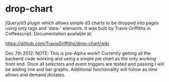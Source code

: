 drop-chart
==========

jQuery/d3 plugin which allows simple d3 charts to be dropped into pages using only tags and 'data-' elements. It was
built by Travis Griffiths in Coffeescript. Documentation available at:

https://github.com/TravisGriffiths/drop-chart/wiki

Dec 7th 2012:
NOTE: This is pre-Alpha work!! Currently getting all the backend code working and using a simple pie chart as the only
working front end. Once all selectors and event triggers are tested and passing I will be adding line and bar graphs.
Additional functionality will follow as time allows and demand dictates.

